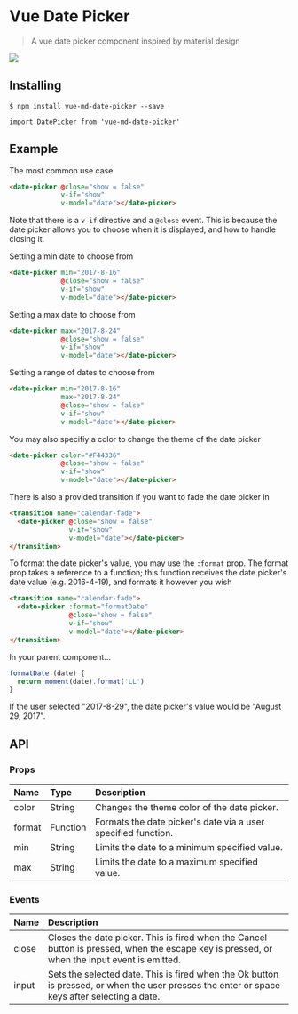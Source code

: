 # Vue Date Picker

> A vue date picker component inspired by material design

![](http://i.imgur.com/YNrnrVD.png)

## Installing

`$ npm install vue-md-date-picker --save`

`import DatePicker from 'vue-md-date-picker'`

## Example

The most common use case

```html
<date-picker @close="show = false"
             v-if="show"
             v-model="date"></date-picker>
```

Note that there is a `v-if` directive and a `@close` event. This is because the date picker allows you to choose when it is displayed, and how to handle closing it.

Setting a min date to choose from

```html
<date-picker min="2017-8-16"
             @close="show = false"
             v-if="show"
             v-model="date"></date-picker>
```

Setting a max date to choose from


```html
<date-picker max="2017-8-24"
             @close="show = false"
             v-if="show"
             v-model="date"></date-picker>
```

Setting a range of dates to choose from

```html
<date-picker min="2017-8-16"
             max="2017-8-24"
             @close="show = false"
             v-if="show"
             v-model="date"></date-picker>
```

You may also specifiy a color to change the theme of the date picker

```html
<date-picker color="#F44336"
             @close="show = false"
             v-if="show"
             v-model="date"></date-picker>
```
There is also a provided transition if you want to fade the date picker in

```html
<transition name="calendar-fade">
  <date-picker @close="show = false"
               v-if="show"
               v-model="date"></date-picker>
</transition>
```

To format the date picker's value, you may use the `:format` prop. The format prop takes a reference to a function; this function receives the date picker's date value (e.g. 2016-4-19), and formats it however you wish


```html
<transition name="calendar-fade">
  <date-picker :format="formatDate"
               @close="show = false"
               v-if="show"
               v-model="date"></date-picker>
</transition>
```

In your parent component...

```javascript
formatDate (date) {
  return moment(date).format('LL')
}
```

If the user selected "2017-8-29", the date picker's value would be "August 29, 2017".

## API

### Props

| Name   | Type     | Description                                                     |
| :----- | :------- | :-------------------------------------------------------------- |
| color  | String   | Changes the theme color of the date picker.                     |
| format | Function | Formats the date picker's date via a user specified function.   |
| min    | String   | Limits the date to a minimum specified value.                   |
| max    | String   | Limits the date to a maximum specified value.                   |

### Events

| Name   | Description |
| :----- | :---------- |
| close  | Closes the date picker. This is fired when the Cancel button is pressed, when the escape key is pressed, or when the input event is emitted.  |
| input  | Sets the selected date. This is fired when the Ok button is pressed, or when the user presses the enter or space keys after selecting a date. | 
